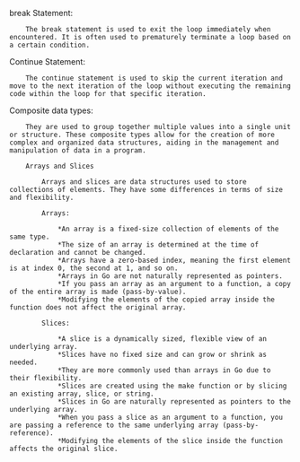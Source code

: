 break Statement:

        The break statement is used to exit the loop immediately when encountered. It is often used to prematurely terminate a loop based on a certain condition.

Continue Statement:

        The continue statement is used to skip the current iteration and move to the next iteration of the loop without executing the remaining code within the loop for that specific iteration.


Composite data types:

        They are used to group together multiple values into a single unit or structure. These composite types allow for the creation of more complex and organized data structures, aiding in the management and manipulation of data in a program.

        Arrays and Slices

            Arrays and slices are data structures used to store collections of elements. They have some differences in terms of size and flexibility.

            Arrays:

                *An array is a fixed-size collection of elements of the same type.
                *The size of an array is determined at the time of declaration and cannot be changed.
                *Arrays have a zero-based index, meaning the first element is at index 0, the second at 1, and so on.
                *Arrays in Go are not naturally represented as pointers.
                *If you pass an array as an argument to a function, a copy of the entire array is made (pass-by-value).
                *Modifying the elements of the copied array inside the function does not affect the original array.

            Slices:

                *A slice is a dynamically sized, flexible view of an underlying array.
                *Slices have no fixed size and can grow or shrink as needed.
                *They are more commonly used than arrays in Go due to their flexibility.
                *Slices are created using the make function or by slicing an existing array, slice, or string.
                *Slices in Go are naturally represented as pointers to the underlying array.
                *When you pass a slice as an argument to a function, you are passing a reference to the same underlying array (pass-by-reference).
                *Modifying the elements of the slice inside the function affects the original slice.